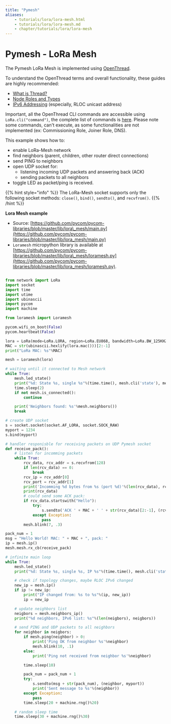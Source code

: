 ```yaml
---
title: "Pymesh"
aliases:
    - tutorials/lora/lora-mesh.html
    - tutorials/lora/lora-mesh.md
    - chapter/tutorials/lora/lora-mesh
---
```


# Pymesh - LoRa Mesh

The Pymesh LoRa Mesh is implemented using [OpenThread](https://openthread.io/guides/thread-primer).

To understand the OpenThread terms and overall functionality, these guides are highly recommended:

* [What is Thread?](https://openthread.io/guides/thread-primer)
* [Node Roles and Types](https://openthread.io/guides/thread-primer/node-roles-and-types)
* [IPv6 Addressing](https://openthread.io/guides/thread-primer/ipv6-addressing) (especially, RLOC unicast address)

Important, all the OpenThread CLI commands are accessible using `LoRa.cli("command")`, the complete list of commands is [here](https://github.com/openthread/openthread/blob/c482301ec73b80985445102e4d0a936346172ddb/src/cli/README). Please note some commands, can't execute, as some functionalities are not implemented (ex: Commissioning Role, Joiner Role, DNS).

This example shows how to:

* enable LoRa-Mesh network
* find neighbors (parent, children, other router direct connections)
* send PING to neighbors
* open UDP socket for:
  * listening incoming UDP packets and answering back (ACK)
  * sending packets to all neighbors
* toggle LED as packet/ping is received.

{{% hint style="info" %}}
The LoRa-Mesh socket supports only the following socket methods: `close()`, `bind()`, `sendto()`, and `recvfrom()`.
{{% /hint %}}

**Lora Mesh example**

* Source: [https://github.com/pycom/pycom-libraries/blob/master/lib/lora\_mesh/main.py](https://github.com/pycom/pycom-libraries/blob/master/lib/lora_mesh/main.py)
* `Loramesh` micropython library is available at [https://github.com/pycom/pycom-libraries/blob/master/lib/lora\_mesh/loramesh.py](https://github.com/pycom/pycom-libraries/blob/master/lib/lora_mesh/loramesh.py).

```python

from network import LoRa
import socket
import time
import utime
import ubinascii
import pycom
import machine

from loramesh import Loramesh

pycom.wifi_on_boot(False)
pycom.heartbeat(False)

lora = LoRa(mode=LoRa.LORA, region=LoRa.EU868, bandwidth=LoRa.BW_125KHZ, sf=7)
MAC = str(ubinascii.hexlify(lora.mac()))[2:-1]
print("LoRa MAC: %s"%MAC)

mesh = Loramesh(lora)

# waiting until it connected to Mesh network
while True:
    mesh.led_state()
    print("%d: State %s, single %s"%(time.time(), mesh.cli('state'), mesh.cli('singleton')))
    time.sleep(2)
    if not mesh.is_connected():
        continue

    print('Neighbors found: %s'%mesh.neighbors())
    break

# create UDP socket
s = socket.socket(socket.AF_LORA, socket.SOCK_RAW)
myport = 1234
s.bind(myport)

# handler responisble for receiving packets on UDP Pymesh socket
def receive_pack():
    # listen for incomming packets
    while True:
        rcv_data, rcv_addr = s.recvfrom(128)
        if len(rcv_data) == 0:
            break
        rcv_ip = rcv_addr[0]
        rcv_port = rcv_addr[1]
        print('Incomming %d bytes from %s (port %d)'%(len(rcv_data), rcv_ip, rcv_port))
        print(rcv_data)
        # could send some ACK pack:
        if rcv_data.startswith("Hello"):
            try:
                s.sendto('ACK ' + MAC + ' ' + str(rcv_data)[2:-1], (rcv_ip, rcv_port))
            except Exception:
                pass
        mesh.blink(7, .3)

pack_num = 1
msg = "Hello World! MAC: " + MAC + ", pack: "
ip = mesh.ip()
mesh.mesh.rx_cb(receive_pack)

# infinite main loop
while True:
    mesh.led_state()
    print("%d: State %s, single %s, IP %s"%(time.time(), mesh.cli('state'), mesh.cli('singleton'), mesh.ip()))

    # check if topology changes, maybe RLOC IPv6 changed
    new_ip = mesh.ip()
    if ip != new_ip:
        print("IP changed from: %s to %s"%(ip, new_ip))
        ip = new_ip

    # update neighbors list
    neigbors = mesh.neighbors_ip()
    print("%d neighbors, IPv6 list: %s"%(len(neigbors), neigbors))

    # send PING and UDP packets to all neighbors
    for neighbor in neigbors:
        if mesh.ping(neighbor) > 0:
            print('Ping OK from neighbor %s'%neighbor)
            mesh.blink(10, .1)
        else:
            print('Ping not received from neighbor %s'%neighbor)

        time.sleep(10)

        pack_num = pack_num + 1
        try:
            s.sendto(msg + str(pack_num), (neighbor, myport))
            print('Sent message to %s'%(neighbor))
        except Exception:
            pass
        time.sleep(20 + machine.rng()%20)

    # random sleep time
    time.sleep(30 + machine.rng()%30)

```
